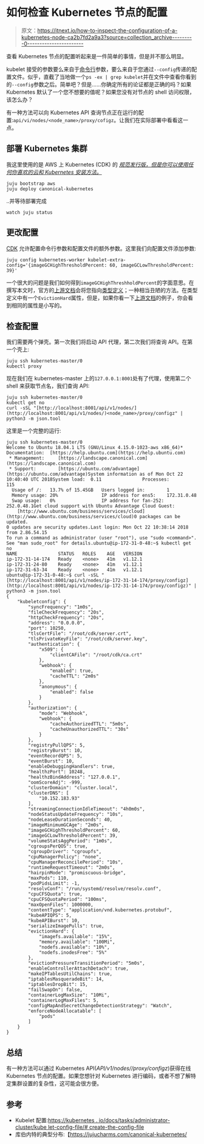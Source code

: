 # 如何检查 Kubernetes 节点的配置

> 原文：<https://itnext.io/how-to-inspect-the-configuration-of-a-kubernetes-node-ca2b7fd2a9a3?source=collection_archive---------0----------------------->

查看 Kubernetes 节点的配置听起来是一件简单的事情，但是并不那么明显。

kubelet 接受的参数要么来自于[命令行](https://kubernetes.io/docs/reference/command-line-tools-reference/kubelet/)参数，要么来自于您通过`--config`传递的配置文件。似乎，直截了当地做一个`ps -ex | grep kubelet`并在文件中查看你看到的`--config`参数之后。简单吧？但是……你确定所有的论证都是正确的吗？如果 Kubernetes 默认了一个您不想要的值呢？如果您没有对节点的 shell 访问权限，该怎么办？

有一种方法可以向 Kubernetes API 查询节点正在运行的配置:`api/vi/nodes/<node_name>/proxy/cofigz`。让我们在实际部署中看看这一点。

## 部署 Kubernetes 集群

我这里使用的是 AWS 上 Kubernetes (CDK) 的 [*规范发行版，但是你可以使用任何你喜欢的云和 Kubernetes 安装方法。*](https://jujucharms.com/canonical-kubernetes/)

```
juju bootstrap aws
juju deploy canonical-kubernetes
```

..并等待部署完成

```
watch juju status 
```

## 更改配置

[CDK](https://jujucharms.com/canonical-kubernetes/) 允许配置命令行参数和配置文件的额外参数。这里我们向配置文件添加参数:

```
juju config kubernetes-worker kubelet-extra-config='{imageGCHighThresholdPercent: 60, imageGCLowThresholdPercent: 39}'
```

一个很大的问题是我们如何得到`imageGCHighThreshholdPercent`的字面意思。在撰写本文时，官方的[上游文档](https://kubernetes.io/docs/tasks/administer-cluster/kubelet-config-file/#create-the-config-file)会将您指向[类型定义](https://github.com/kubernetes/kubernetes/blob/master/pkg/kubelet/apis/config/types.go)；一种相当丑陋的方法。在类型定义中有一个`EvictionHard`属性，但是，如果你看一下[上游文档](https://kubernetes.io/docs/tasks/administer-cluster/kubelet-config-file/#create-the-config-file)的例子，你会看到相同的属性是小写的。

## 检查配置

我们需要两个弹壳。第一次我们将启动 API 代理，第二次我们将查询 API。在第一个壳上:

```
juju ssh kubernetes-master/0
kubectl proxy
```

现在我们在 kubernetes-master 上的`127.0.0.1:8001`处有了代理，使用第二个 shell 来获取节点名，我们查询 API:

```
juju ssh kubernetes-master/0
kubectl get no
curl -sSL "[http://localhost:8001/api/v1/nodes/](http://localhost:8001/api/v1/nodes/)<node_name>/proxy/configz" | python3 -m json.tool
```

这里是一个完整的运行:

```
juju ssh kubernetes-master/0
Welcome to Ubuntu 18.04.1 LTS (GNU/Linux 4.15.0-1023-aws x86_64)* Documentation:  [https://help.ubuntu.com](https://help.ubuntu.com)
 * Management:     [https://landscape.canonical.com](https://landscape.canonical.com)
 * Support:        [https://ubuntu.com/advantage](https://ubuntu.com/advantage)System information as of Mon Oct 22 10:40:40 UTC 2018System load:  0.11               Processes:              115
  Usage of /:   13.7% of 15.45GB   Users logged in:        1
  Memory usage: 20%                IP address for ens5:    172.31.0.48
  Swap usage:   0%                 IP address for fan-252: 252.0.48.1Get cloud support with Ubuntu Advantage Cloud Guest:
    [http://www.ubuntu.com/business/services/cloud](http://www.ubuntu.com/business/services/cloud)0 packages can be updated.
0 updates are security updates.Last login: Mon Oct 22 10:38:14 2018 from 2.86.54.15
To run a command as administrator (user "root"), use "sudo <command>".
See "man sudo_root" for details.ubuntu@ip-172-31-0-48:~$ kubectl get no
NAME               STATUS   ROLES    AGE   VERSION
ip-172-31-14-174   Ready    <none>   41m   v1.12.1
ip-172-31-24-80    Ready    <none>   41m   v1.12.1
ip-172-31-63-34    Ready    <none>   41m   v1.12.1
ubuntu@ip-172-31-0-48:~$ curl -sSL "[http://localhost:8001/api/v1/nodes/ip-172-31-14-174/proxy/configz](http://localhost:8001/api/v1/nodes/ip-172-31-14-174/proxy/configz)" | python3 -m json.tool
{
    "kubeletconfig": {
        "syncFrequency": "1m0s",
        "fileCheckFrequency": "20s",
        "httpCheckFrequency": "20s",
        "address": "0.0.0.0",
        "port": 10250,
        "tlsCertFile": "/root/cdk/server.crt",
        "tlsPrivateKeyFile": "/root/cdk/server.key",
        "authentication": {
            "x509": {
                "clientCAFile": "/root/cdk/ca.crt"
            },
            "webhook": {
                "enabled": true,
                "cacheTTL": "2m0s"
            },
            "anonymous": {
                "enabled": false
            }
        },
        "authorization": {
            "mode": "Webhook",
            "webhook": {
                "cacheAuthorizedTTL": "5m0s",
                "cacheUnauthorizedTTL": "30s"
            }
        },
        "registryPullQPS": 5,
        "registryBurst": 10,
        "eventRecordQPS": 5,
        "eventBurst": 10,
        "enableDebuggingHandlers": true,
        "healthzPort": 10248,
        "healthzBindAddress": "127.0.0.1",
        "oomScoreAdj": -999,
        "clusterDomain": "cluster.local",
        "clusterDNS": [
            "10.152.183.93"
        ],
        "streamingConnectionIdleTimeout": "4h0m0s",
        "nodeStatusUpdateFrequency": "10s",
        "nodeLeaseDurationSeconds": 40,
        "imageMinimumGCAge": "2m0s",
        "imageGCHighThresholdPercent": 60,
        "imageGCLowThresholdPercent": 39,
        "volumeStatsAggPeriod": "1m0s",
        "cgroupsPerQOS": true,
        "cgroupDriver": "cgroupfs",
        "cpuManagerPolicy": "none",
        "cpuManagerReconcilePeriod": "10s",
        "runtimeRequestTimeout": "2m0s",
        "hairpinMode": "promiscuous-bridge",
        "maxPods": 110,
        "podPidsLimit": -1,
        "resolvConf": "/run/systemd/resolve/resolv.conf",
        "cpuCFSQuota": true,
        "cpuCFSQuotaPeriod": "100ms",
        "maxOpenFiles": 1000000,
        "contentType": "application/vnd.kubernetes.protobuf",
        "kubeAPIQPS": 5,
        "kubeAPIBurst": 10,
        "serializeImagePulls": true,
        "evictionHard": {
            "imagefs.available": "15%",
            "memory.available": "100Mi",
            "nodefs.available": "10%",
            "nodefs.inodesFree": "5%"
        },
        "evictionPressureTransitionPeriod": "5m0s",
        "enableControllerAttachDetach": true,
        "makeIPTablesUtilChains": true,
        "iptablesMasqueradeBit": 14,
        "iptablesDropBit": 15,
        "failSwapOn": false,
        "containerLogMaxSize": "10Mi",
        "containerLogMaxFiles": 5,
        "configMapAndSecretChangeDetectionStrategy": "Watch",
        "enforceNodeAllocatable": [
            "pods"
        ]
    }
}
```

## 总结

有一种方法可以通过 Kubernetes API(*API/v1/nodes/<node _ name>/proxy/configz*)获得在线 Kubernetes 节点的配置。如果您想针对 Kubernetes 进行编码，或者不想了解特定集群设置的复杂性，这可能会很方便。

## 参考

*   Kubelet 配置:[https://kubernetes . io/docs/tasks/administrator-cluster/kube let-config-file/# create-the-config-file](https://kubernetes.io/docs/tasks/administer-cluster/kubelet-config-file/#create-the-config-file)
*   库伯内特的典型分布:【https://jujucharms.com/canonical-kubernetes/ 